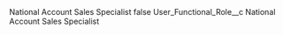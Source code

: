 <?xml version="1.0" encoding="UTF-8"?>
<CustomMetadata xmlns="http://soap.sforce.com/2006/04/metadata" xmlns:xsi="http://www.w3.org/2001/XMLSchema-instance" xmlns:xsd="http://www.w3.org/2001/XMLSchema">
    <label>National Account Sales Specialist</label>
    <protected>false</protected>
    <values>
        <field>User_Functional_Role__c</field>
        <value xsi:type="xsd:string">National Account Sales Specialist</value>
    </values>
</CustomMetadata>
